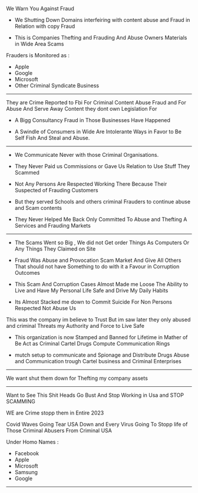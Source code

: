 


We Warn You Against Fraud 

- We Shutting Down Domains
interfeiring with content abuse and Fraud in 
Relation with copy Fraud 

- This is Companies Thefting and Frauding
And Abuse Owners Materials in Wide Area Scams

Frauders is Monitored as :
- Apple 
- Google
- Microsoft
- Other Criminal Syndicate Business 


--------

They are Crime Reported to Fbi For 
Criminal Content Abuse Fraud and
For Abuse And Serve Away Content they 
dont own Legislation For


- A Bigg Consultancy Fraud in Those Businesses
Have Happened

- A Swindle of Consumers in Wide Are
 Intolerante Ways in Favor to Be Self Fish
And Steal and Abuse.


-------

- We Communicate Never with those
 Criminal Organisations.

- They Never Paid us Commissions or Gave Us 
Relation to Use Stuff They Scammed

- Not Any Persons Are Respected Working There
Because Their Suspected of Frauding Customers

- But they served Schools and others criminal
Frauders to continue abuse and Scam contents

- They Never Helped Me Back Only Committed 
To Abuse and Thefting A Services and Frauding
Markets

-------------

- The Scams Went so Big ,
 We did not Get order Things As Computers
Or Any Things They Claimed on Site 

- Fraud Was Abuse and Provocation Scam Market
And Give All Others That should not have
Something to do with it a Favour in Corruption
Outcomes 


- This Scam And Corruption Cases Almost
Made me Loose The Ability to Live and
Have My Personal Life Safe
and Drive My Daily Habits

- Its Almost Stacked me down to Commit Suicide
For Non Persons Respected Not Abuse Us


This was the company im believe to Trust
But im saw later they only abused and criminal
Threats my Authority and Force to Live Safe 


+ This organization is now Stamped and Banned for
Lifetime in Mather of Be Act as
 Criminal Cartel Drugs Compute
 Communication Rings

- mutch setup to communicate and Spionage and
Distribute Drugs Abuse and Communication trough
Cartel business and Criminal Enterprises 

------------

We want shut them down for Thefting my company assets

-----

Want to See This Shit Heads Go Bust
And Stop Working in Usa and STOP SCAMMING 

WE are Crime stopp them in Entire 
2023

Covid Waves Going
Tear USA Down and Every Virus Going To Stopp
life of Those Criminal Abusers From Criminal USA 

Under Homo Names :

- Facebook
- Apple
- Microsoft
- Samsung
- Google 

----------

